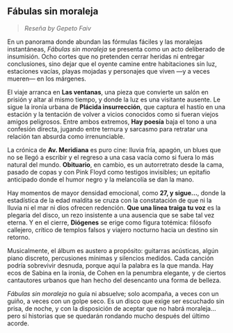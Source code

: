## **Fábulas sin moraleja**

> *Reseña by Gepeto Faiv*

En un panorama donde abundan las fórmulas fáciles y las moralejas instantáneas, *Fábulas sin moraleja* se presenta como un acto deliberado de insumisión. Ocho cortes que no pretenden cerrar heridas ni entregar conclusiones, sino dejar que el oyente camine entre habitaciones sin luz, estaciones vacías, playas mojadas y personajes que viven —y a veces mueren— en los márgenes.

El viaje arranca en **Las ventanas**, una pieza que convierte un salón en prisión y altar al mismo tiempo, y donde la luz es una visitante ausente. Le sigue la ironía urbana de **Plácida insurrección**, que captura el hastío en una estación y la tentación de volver a vicios conocidos como si fueran viejos amigos peligrosos. Entre ambos extremos, **Hay poesía** baja el tono a una confesión directa, jugando entre ternura y sarcasmo para retratar una relación tan absurda como irrenunciable.

La crónica de **Av. Meridiana** es puro cine: lluvia fría, apagón, un blues que no se llegó a escribir y el regreso a una casa vacía como si fuera lo más natural del mundo. **Obituario**, en cambio, es un autorretrato desde la cama, pasado de copas y con Pink Floyd como testigos invisibles; un epitafio anticipado donde el humor negro y la melancolía se dan la mano.

Hay momentos de mayor densidad emocional, como **27, y sigue...**, donde la estadística de la edad maldita se cruza con la constatación de que ni la lluvia ni el mar ni dios ofrecen redención. **Que una línea traiga tu voz** es la plegaria del disco, un rezo insistente a una ausencia que se sabe tal vez eterna. Y en el cierre, **Diógenes** se erige como figura totémica: filósofo callejero, crítico de templos falsos y viajero nocturno hacia un destino sin retorno.

Musicalmente, el álbum es austero a propósito: guitarras acústicas, algún piano discreto, percusiones mínimas y silencios medidos. Cada canción podría sobrevivir desnuda, porque aquí la palabra es la que manda. Hay ecos de Sabina en la ironía, de Cohen en la penumbra elegante, y de ciertos cantautores urbanos que han hecho del desencanto una forma de belleza.

*Fábulas sin moraleja* no guía ni absuelve; solo acompaña, a veces con un guiño, a veces con un golpe seco. Es un disco que exige ser escuchado sin prisa, de noche, y con la disposición de aceptar que no habrá moraleja… pero sí historias que se quedarán rondando mucho después del último acorde.
